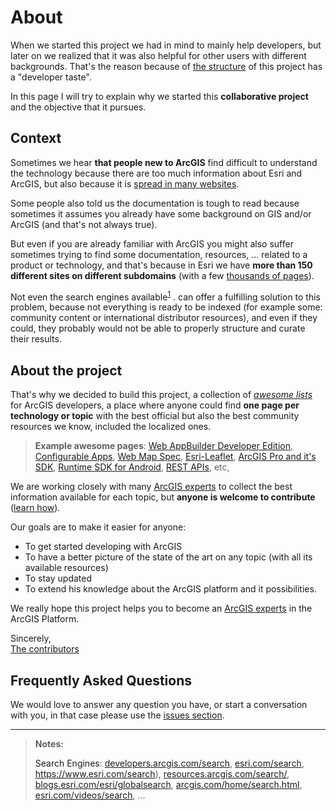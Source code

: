 # About

When we started this project we had in mind to mainly help developers, but later on we realized that it was also helpful for other users with different backgrounds. That's the reason because of [the structure](https://github.com/hhkaos/awesome-arcgis/blob/master/SUMMARY.md) of this project has a "developer taste".

In this page I will try to explain why we started this **collaborative project** and the objective that it pursues.

## Context

Sometimes we hear **that people new to ArcGIS** find difficult to understand the technology because there are too much information about Esri and ArcGIS, but also because it is [spread in many  websites](../esri/README.md#websites).

Some people also told us the documentation is tough to read because sometimes it assumes you already have some background on GIS and/or ArcGIS (and that's not always true).

But even if you are already familiar with ArcGIS you might also suffer sometimes trying to find some documentation, resources, ... related to a product or technology, and that's because in Esri we have **more than 150 different sites on different subdomains** (with a few [thousands of pages](https://www.google.es/search?q=site%3Aesri.com+OR+site%3Aarcgis.com)).

Not even the search engines available<sup>[1](#search-engines)</sup>
. can offer a fulfilling solution to this problem, because not everything is ready to be indexed (for example some: community content or international distributor resources), and even if they could, they probably would not be able to properly structure and curate their results.

## About the project

That's why we decided to build this project, a collection of *[awesome lists](https://github.com/sindresorhus/awesome/blob/master/awesome.md)* for ArcGIS developers, a place where anyone could find **one page per technology or topic** with the best official but also the best community resources we know, included the localized ones.

> **Example awesome pages**: [Web AppBuilder Developer Edition](../arcgis/products/web-appbuilder/developer-edition/README.md), [Configurable Apps](../arcgis/products/configurable-apps/README.md), [Web Map Spec](../esri/open-vision/open-specifications/web-map/README.md), [Esri-Leaflet](../arcgis/developers/profiles/front-end/technologies/leaflet/README.md), [ArcGIS Pro and it's SDK](../arcgis/products/arcgis-desktop/arcgis-pro/README.md), [Runtime SDK for Android](../arcgis/developers/profiles/mobile/technologies/android/README.md), [REST APIs](../esri/open-vision/open-specifications/arcgis-rest-api/README.md), etc,

We are working closely with many [ArcGIS experts](https://esri-es.github.io/arcgis-experts/) to collect the best information available for each topic, but **anyone is welcome to contribute** ([learn how](https://github.com/hhkaos/awesome-arcgis/blob/master/CONTRIBUTING.md)).

Our goals are to make it easier for anyone:
* To get started developing with ArcGIS
* To have a better picture of the state of the art on any topic (with all its available resources)
* To stay updated
* To extend his knowledge about the ArcGIS platform and it possibilities.

We really hope this project helps you to become an [ArcGIS experts](https://esri-es.github.io/arcgis-experts/) in the ArcGIS Platform.

Sincerely,<br>
[The contributors](https://github.com/hhkaos/awesome-arcgis/graphs/contributors)

## Frequently Asked Questions

We would love to answer any question you have, or start a conversation with you, in that case please use the [issues section](https://github.com/hhkaos/awesome-arcgis/issues?q=is%3Aopen+is%3Aissue+label%3Aquestion).


---

> **Notes:**
>
> <a name="search-engines">Search Engines</a>:  [developers.arcgis.com/search](https://developers.arcgis.com/search), [esri.com/search](https://www.esri.com/search),
https://www.esri.com/search), [resources.arcgis.com/search/](http://resources.arcgis.com/search/), [blogs.esri.com/esri/globalsearch](https://blogs.esri.com/esri/globalsearch/?mssearch=android&msp=1&mswhere=all), [arcgis.com/home/search.html](https://www.arcgis.com/home/search.html), [esri.com/videos/search](https://www.esri.com/videos/search), ...
